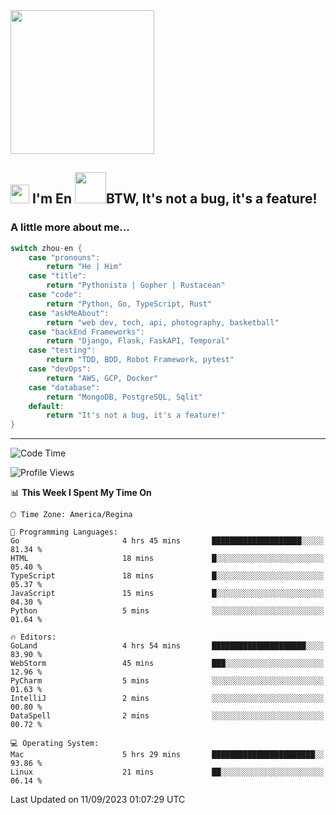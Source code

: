 <img align='center' src="https://media.giphy.com/media/GP1TJJSV4Ys1r64q2A/giphy.gif" width="230">

<h2><img src="https://emojis.slackmojis.com/emojis/images/1531849430/4246/blob-sunglasses.gif?1531849430" width="30"/> I'm En <img src="https://media.giphy.com/media/12oufCB0MyZ1Go/giphy.gif" width="50">BTW, It's not a bug, it's a feature!</h2>


<!-- <img align='right' src="https://media.giphy.com/media/M9gbBd9nbDrOTu1Mqx/giphy.gif" width="230"> -->


### A little more about me... 
<!--
```javascript
const zhou-en = {
    pronouns: "He" | "Him",
    title: "Pythonista" | "Gopher" | "Rustacean",
    code: ["Python", "Go", "Rust", "TypeScript"],
    askMeAbout: ["web dev", "tech", "app dev", "photography"],
    technologies: {
        backEnd: {
            python: ["Django", "Flask", "FaskAPI"],
            go: []
        },
        scraping: ["selenium", "scrapy", "spider"],
        testing: ["Robot Framework"],
        devOps: ["AWS", "Docker", "GCP", "Nginx"],
        databases: ["mongo", "postgresql", "sqlite"],
        misc: ["Firebase", "Heroku"]
    },
    architecture: ["Event Driven Architecture", "Microservices"],
    currentFocus: ["Temporal", "Rust"],
    funFact: "It's not a bug, it's a feature!"
};
```
  -->

```go
switch zhou-en {
    case "pronouns":
        return "He | Him"
    case "title":
        return "Pythonista | Gopher | Rustacean"
    case "code":
        return "Python, Go, TypeScript, Rust"
    case "askMeAbout":
        return "web dev, tech, api, photography, basketball"
    case "backEnd Frameworks":
        return "Django, Flask, FaskAPI, Temporal"
    case "testing":
        return "TDD, BDD, Robot Framework, pytest"
    case "devOps":
        return "AWS, GCP, Docker"
    case "database":
        return "MongoDB, PostgreSQL, Sqlit"
    default:
        return "It's not a bug, it's a feature!"
}
```




---
<!--START_SECTION:waka-->
![Code Time](http://img.shields.io/badge/Code%20Time-928%20hrs%2055%20mins-blue)

![Profile Views](http://img.shields.io/badge/Profile%20Views-3-blue)

📊 **This Week I Spent My Time On** 

```text
🕑︎ Time Zone: America/Regina

💬 Programming Languages: 
Go                       4 hrs 45 mins       ████████████████████░░░░░   81.34 % 
HTML                     18 mins             █░░░░░░░░░░░░░░░░░░░░░░░░   05.40 % 
TypeScript               18 mins             █░░░░░░░░░░░░░░░░░░░░░░░░   05.37 % 
JavaScript               15 mins             █░░░░░░░░░░░░░░░░░░░░░░░░   04.30 % 
Python                   5 mins              ░░░░░░░░░░░░░░░░░░░░░░░░░   01.64 % 

🔥 Editors: 
GoLand                   4 hrs 54 mins       █████████████████████░░░░   83.90 % 
WebStorm                 45 mins             ███░░░░░░░░░░░░░░░░░░░░░░   12.96 % 
PyCharm                  5 mins              ░░░░░░░░░░░░░░░░░░░░░░░░░   01.63 % 
IntelliJ                 2 mins              ░░░░░░░░░░░░░░░░░░░░░░░░░   00.80 % 
DataSpell                2 mins              ░░░░░░░░░░░░░░░░░░░░░░░░░   00.72 % 

💻 Operating System: 
Mac                      5 hrs 29 mins       ███████████████████████░░   93.86 % 
Linux                    21 mins             ██░░░░░░░░░░░░░░░░░░░░░░░   06.14 % 
```


 Last Updated on 11/09/2023 01:07:29 UTC
<!--END_SECTION:waka-->
